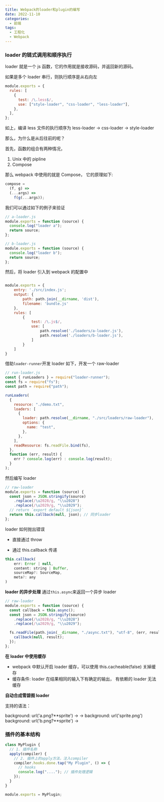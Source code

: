 ```yaml
---
title: Webpack的loader和plugin的编写
date: 2022-11-10
categories:
  - 前端
tags:
  - 工程化
  - Webpack
---
```


### loader 的链式调用和顺序执行

loader 就是一个 js 函数，它的作用就是接收源码，并返回新的源码。

如果是多个 loader 串行，则执行顺序是从右向左

```js
module.exports = {
  rules: [
    {
      test: /\.less$/,
      use: ["style-loader", "css-loader", "less-loader"],
    },
  ],
};
```

如上，编译 less 文件的执行顺序为 less-loader -> css-loader -> style-loader

那么，为什么是从后往前的呢？

首先，函数的组合有两种情况，

1. Unix 中的 pipline
2. Compose

那么 webpack 中使用的就是 Compose， 它的原理如下:

```js
compose =
  (f, g) =>
  (...args) =>
    f(g(...args));
```

我们可以通过如下的例子来验证

```js
// a-loader.js
module.exports = function (source) {
  console.log("loader a");
  return source;
};

// b-loader.js
module.exports = function (source) {
  console.log("loader b");
  return source;
};
```

然后，将 loader 引入到 webpack 的配置中

```js

module.exports = {
    entry: './src/index.js';
    output: {
        path: path.join(__dirname, 'dist'),
        filename: 'bundle.js'
    },
    rules: [
        {
            test: /\.js$/,
            use: [
                path.resolve('./loaders/a-loader.js'),
                path.resolve('./loaders/b-loader.js'),
            ]
        }
    ]
}

```

借助`loader-runner`开发 loader
如下，开发一个 raw-loader

```js
// run-loader.js
const { runLoaders } = require("loader-runner");
const fs = require("fs");
const path = require("path");

runLoaders(
  {
    resource: "./demo.txt",
    loaders: [
      {
        loader: path.resolve(__dirname, "./src/loaders/raw-loader"),
        options: {
          name: "test",
        },
      },
    ],
    readResource: fs.readFile.bind(fs),
  },
  function (err, result) {
    err ? console.log(err) : console.log(result);
  }
);
```

然后编写 loader

```js
// raw-loader
module.exports = function (source) {
  const json = JSON.stringify(source)
    .replace(/\u2028/g, "\\u2028")
    .replace(/\u2029/g, "\\u2029");
  // return `export default ${json}`
  return this.callback(null, json); // 同步loader
};
```

loader 如何抛出错误

- 直接通过 throw

- 通过 this.callback 传递

```js
this.callback(
    err: Error | null,
    content: string | Buffer,
    sourceMap?: SourceMap,
    meta?: any
)
```

**loader 的异步处理**
通过`this.async`来返回一个异步 loader

```js
// raw-loader
module.exports = function (source) {
  const callback = this.async();
  const json = JSON.stringify(source)
    .replace(/\u2028/g, "\\u2028")
    .replace(/\u2029/g, "\\u2029");

  fs.readFile(path.join(__dirname, "./async.txt"), "utf-8", (err, result) => {
    callback(null, result);
  });
};
```

**在 loader 中使用缓存**

- webpack 中默认开启 loader 缓存，可以使用 this.cacheable(false) 关掉缓存
- 缓存条件: loader 在结果相同的输入下有确定的输出， 有依赖的 loader 无法缓存

**自动合成雪碧图 loader**

支持的语法：

background: url('a.png?**sprite') ->
-> background: url('sprite.png')
background: url('b.png?**sprite') ->

### 插件的基本结构

```js
class MyPlugin {
  // 1. 插件名称
  apply(compiler) {
    // 2. 插件上的apply方法，注入compiler
    compiler.hooks.done.tap("My Plugin", () => {
      // hooks
      console.log("...."); // 插件处理逻辑
    });
  }
}

module.exports = MyPlugin;
```
